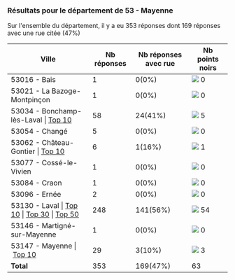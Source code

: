 ### Résultats pour le département de 53 - Mayenne

Sur l'ensemble du département, il y a eu 353 réponses dont 169 réponses avec une rue citée (47%)

| Ville | Nb réponses | Nb réponses avec rue | Nb points noirs |
|-------------|-------------|----------------------|-----------------|
|53016 - Bais|1|0(0%)|<img src="../../img/bar_0.gif" />&nbsp;0|
|53021 - La Bazoge-Montpinçon|1|0(0%)|<img src="../../img/bar_0.gif" />&nbsp;0|
|53034 - Bonchamp-lès-Laval&nbsp;&#124;&nbsp;<a href='53034 - Bonchamp-lès-Laval_top5.md'>Top 10</a>|58|24(41%)|<img src="../../img/bar_7.gif" />&nbsp;5|
|53054 - Changé|5|0(0%)|<img src="../../img/bar_0.gif" />&nbsp;0|
|53062 - Château-Gontier&nbsp;&#124;&nbsp;<a href='53062 - Château-Gontier_top1.md'>Top 10</a>|6|1(16%)|<img src="../../img/bar_1.gif" />&nbsp;1|
|53077 - Cossé-le-Vivien|1|0(0%)|<img src="../../img/bar_0.gif" />&nbsp;0|
|53084 - Craon|1|0(0%)|<img src="../../img/bar_0.gif" />&nbsp;0|
|53096 - Ernée|2|0(0%)|<img src="../../img/bar_0.gif" />&nbsp;0|
|53130 - Laval&nbsp;&#124;&nbsp;<a href='53130 - Laval_top10.md'>Top 10</a>&nbsp;&#124;&nbsp;<a href='53130 - Laval_top30.md'>Top 30</a>&nbsp;&#124;&nbsp;<a href='53130 - Laval_top50.md'>Top 50</a>|248|141(56%)|<img src="../../img/bar_85.gif" />&nbsp;54|
|53146 - Martigné-sur-Mayenne|1|0(0%)|<img src="../../img/bar_0.gif" />&nbsp;0|
|53147 - Mayenne&nbsp;&#124;&nbsp;<a href='53147 - Mayenne_top3.md'>Top 10</a>|29|3(10%)|<img src="../../img/bar_4.gif" />&nbsp;3|
| **Total** |353|169(47%)|63|
